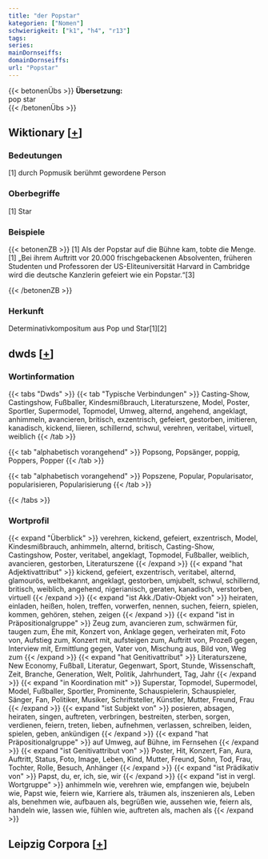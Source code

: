 ```yaml
---
title: "der Popstar"
kategorien: ["Nomen"]
schwierigkeit: ["k1", "h4", "r13"]
tags:
series:
mainDornseiffs:
domainDornseiffs:
url: "Popstar"
---
```


{{< betonenÜbs >}}
**Übersetzung:**  
pop star  
{{< /betonenÜbs >}}

## Wiktionary [[+](https://de.wiktionary.org/wiki/Popstar)]

### Bedeutungen
[1] durch Popmusik berühmt gewordene Person  

### Oberbegriffe
[1] Star  

### Beispiele
{{< betonenZB >}}
[1] Als der Popstar auf die Bühne kam, tobte die Menge.  
[1] „Bei ihrem Auftritt vor 20.000 frischgebackenen Absolventen, früheren Studenten und Professoren der US-Eliteuniversität Harvard in Cambridge wird die deutsche Kanzlerin gefeiert wie ein Popstar.“[3]  

{{< /betonenZB >}}
### Herkunft
Determinativkompositum aus Pop und Star[1][2]  



## dwds [[+](https://www.dwds.de/wb/Popstar)]

### Wortinformation
{{< tabs "Dwds" >}}
{{< tab "Typische Verbindungen" >}}
Casting-Show, Castingshow, Fußballer, Kindesmißbrauch, Literaturszene, Model, Poster, Sportler, Supermodel, Topmodel, Umweg, alternd, angehend, angeklagt, anhimmeln, avancieren, britisch, exzentrisch, gefeiert, gestorben, imitieren, kanadisch, kickend, liieren, schillernd, schwul, verehren, veritabel, virtuell, weiblich
{{< /tab >}}

{{< tab "alphabetisch vorangehend" >}}
Popsong, Popsänger, poppig, Poppers, Popper
{{< /tab >}}

{{< tab "alphabetisch vorangehend" >}}
Popszene, Popular, Popularisator, popularisieren, Popularisierung
{{< /tab >}}

{{< /tabs >}}

### Wortprofil
{{< expand "Überblick" >}} verehren, kickend, gefeiert, exzentrisch, Model, Kindesmißbrauch, anhimmeln, alternd, britisch, Casting-Show, Castingshow, Poster, veritabel, angeklagt, Topmodel, Fußballer, weiblich, avancieren, gestorben, Literaturszene {{< /expand >}}
{{< expand "hat Adjektivattribut" >}} kickend, gefeiert, exzentrisch, veritabel, alternd, glamourös, weltbekannt, angeklagt, gestorben, umjubelt, schwul, schillernd, britisch, weiblich, angehend, nigerianisch, geraten, kanadisch, verstorben, virtuell {{< /expand >}}
{{< expand "ist Akk./Dativ-Objekt von" >}} heiraten, einladen, heißen, holen, treffen, vorwerfen, nennen, suchen, feiern, spielen, kommen, gehören, stehen, zeigen {{< /expand >}}
{{< expand "ist in Präpositionalgruppe" >}} Zeug zum, avancieren zum, schwärmen für, taugen zum, Ehe mit, Konzert von, Anklage gegen, verheiraten mit, Foto von, Aufstieg zum, Konzert mit, aufsteigen zum, Auftritt von, Prozeß gegen, Interview mit, Ermittlung gegen, Vater von, Mischung aus, Bild von, Weg zum {{< /expand >}}
{{< expand "hat Genitivattribut" >}} Literaturszene, New Economy, Fußball, Literatur, Gegenwart, Sport, Stunde, Wissenschaft, Zeit, Branche, Generation, Welt, Politik, Jahrhundert, Tag, Jahr {{< /expand >}}
{{< expand "in Koordination mit" >}} Superstar, Topmodel, Supermodel, Model, Fußballer, Sportler, Prominente, Schauspielerin, Schauspieler, Sänger, Fan, Politiker, Musiker, Schriftsteller, Künstler, Mutter, Freund, Frau {{< /expand >}}
{{< expand "ist Subjekt von" >}} posieren, absagen, heiraten, singen, auftreten, verbringen, bestreiten, sterben, sorgen, verdienen, feiern, treten, lieben, aufnehmen, verlassen, schreiben, leiden, spielen, geben, ankündigen {{< /expand >}}
{{< expand "hat Präpositionalgruppe" >}} auf Umweg, auf Bühne, im Fernsehen {{< /expand >}}
{{< expand "ist Genitivattribut von" >}} Poster, Hit, Konzert, Fan, Aura, Auftritt, Status, Foto, Image, Leben, Kind, Mutter, Freund, Sohn, Tod, Frau, Tochter, Rolle, Besuch, Anhänger {{< /expand >}}
{{< expand "ist Prädikativ von" >}} Papst, du, er, ich, sie, wir {{< /expand >}}
{{< expand "ist in vergl. Wortgruppe" >}} anhimmeln wie, verehren wie, empfangen wie, bejubeln wie, Papst wie, feiern wie, Karriere als, träumen als, inszenieren als, Leben als, benehmen wie, aufbauen als, begrüßen wie, aussehen wie, feiern als, handeln wie, lassen wie, fühlen wie, auftreten als, machen als {{< /expand >}}

## Leipzig Corpora [[+](https://corpora.uni-leipzig.de/en/res?word=Popstar&corpusId=deu_newscrawl-public_2018)]

